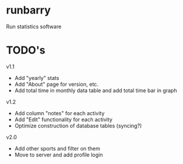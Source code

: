 # runbarry
Run statistics software

TODO's
======
v1.1
* Add "yearly" stats
* Add "About" page for version, etc.
* Add total time in monthly data table and add total time bar in graph

v1.2
* Add column "notes" for each activity
* Add "Edit" functionality for each activity
* Optimize construction of database tables (syncing?)

v2.0
* Add other sports and filter on them
* Move to server and add profile login

